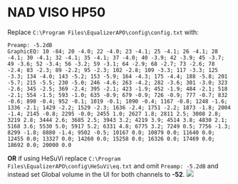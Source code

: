 # NAD VISO HP50
Replace `C:\Program Files\EqualizerAPO\config\config.txt` with:
```
Preamp: -5.2dB
GraphicEQ: 10 -84; 20 -4.0; 22 -4.0; 23 -4.1; 25 -4.1; 26 -4.1; 28 -4.1; 30 -4.1; 32 -4.1; 35 -4.1; 37 -4.0; 40 -3.9; 42 -3.9; 45 -3.7; 49 -3.6; 52 -3.4; 56 -3.2; 59 -3.1; 64 -2.9; 68 -2.7; 73 -2.6; 78 -2.4; 83 -2.3; 89 -2.2; 95 -2.3; 102 -2.8; 109 -3.3; 117 -3.3; 125 -3.3; 134 -4.0; 143 -5.2; 153 -5.9; 164 -4.3; 175 -4.4; 188 -5.8; 201 -5.7; 215 -5.5; 230 -5.0; 246 -4.6; 263 -4.2; 282 -3.6; 301 -3.0; 323 -2.6; 345 -2.5; 369 -2.4; 395 -2.1; 423 -1.9; 452 -1.9; 484 -2.1; 518 -2.1; 554 -1.5; 593 -1.0; 635 -0.9; 679 -0.9; 726 -0.9; 777 -0.7; 832 -0.6; 890 -0.4; 952 -0.1; 1019 -0.1; 1090 -0.4; 1167 -0.8; 1248 -1.6; 1336 -2.1; 1429 -2.2; 1529 -2.3; 1636 -2.4; 1751 -2.2; 1873 -1.8; 2004 -1.4; 2145 -0.8; 2295 -0.0; 2455 1.0; 2627 1.8; 2811 2.5; 3008 2.8; 3219 2.8; 3444 2.6; 3685 2.5; 3943 3.2; 4219 3.9; 4514 3.8; 4830 2.1; 5168 3.6; 5530 5.0; 5917 5.2; 6331 4.8; 6775 3.2; 7249 0.5; 7756 -1.3; 8299 -1.8; 8880 -1.4; 9502 -0.5; 10167 0.0; 10879 0.0; 11640 0.0; 12455 0.0; 13327 0.0; 14260 0.0; 15258 0.0; 16326 0.0; 17469 0.0; 18692 0.0; 20000 0.0
```
**OR** if using HeSuVi replace `C:\Program Files\EqualizerAPO\config\HeSuVi\eq.txt` and omit `Preamp: -5.2dB` and instead set Global volume in the UI for both channels to **-52**.
![](https://raw.githubusercontent.com/jaakkopasanen/AutoEq/master/results/Innerfidelity%202017/innerfidelity/onear/NAD%20VISO%20HP50/NAD%20VISO%20HP50.png)